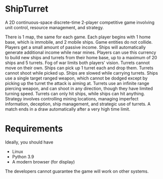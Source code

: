 # ShipTurret

A 2D continuous-space discrete-time 2-player competitive game involving unit control, resource management, and strategy.

There is 1 map, the same for each game.
Each player begins with 1 home base, which is immobile, and 2 mobile ships.
Game entities do not collide.
Players get a small amount of passive income.
Ships will automatically generate additional income while near mines.
Players can use this currency to build new ships and turrets from their home base, up to a maximum of 20 ships and 5 turrets.
Fog of war limits both players' vision.
Turrets cannot move on their own.
Ships can pick up 1 turret each and drop them.
Turrets cannot shoot while picked up.
Ships are slowed while carrying turrets.
Ships use a single target ranged weapon, which cannot be dodged except by picking up the turret the attack is aiming at.
Turrets use an infinite range piercing weapon, and can shoot in any direction, though they have limited turning speed.
Turrets can only hit ships, while ships can hit anything.
Strategy involves controlling mining locations, managing imperfect information, deception, ship management, and strategic use of turrets.
A match ends in a draw automatically after a very high time limit.

# Requirements

Ideally, you should have

* Linux
* Python 3.9
* A modern browser (for display)

The developers cannot guarantee the game will work on other systems.
